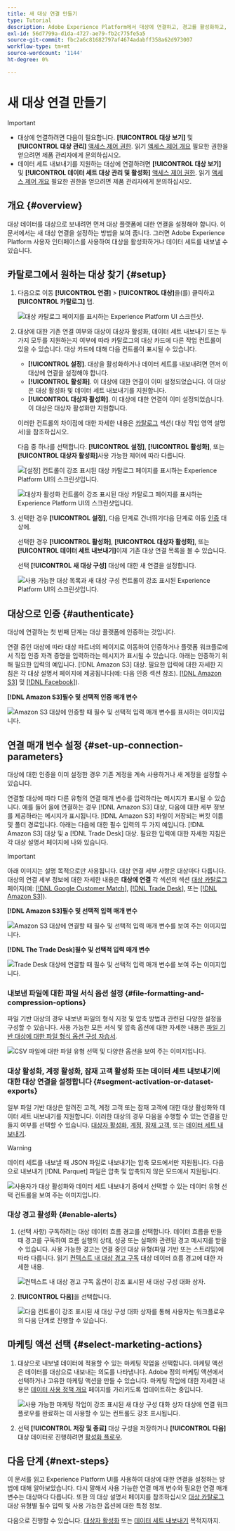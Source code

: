 ```yaml
---
title: 새 대상 연결 만들기
type: Tutorial
description: Adobe Experience Platform에서 대상에 연결하고, 경고를 활성화하고, 연결된 대상에 대한 마케팅 작업을 설정하는 방법을 알아봅니다.
exl-id: 56d7799a-d1da-4727-ae79-fb2c775fe5a5
source-git-commit: fbc2a6c81682797af4674adabff358a62d973007
workflow-type: tm+mt
source-wordcount: '1144'
ht-degree: 0%

---
```


# 새 대상 연결 만들기

>[!IMPORTANT]
> 
>* 대상에 연결하려면 다음이 필요합니다. **[!UICONTROL 대상 보기]** 및 **[!UICONTROL 대상 관리]** [액세스 제어 권한](/help/access-control/home.md#permissions). 읽기 [액세스 제어 개요](/help/access-control/ui/overview.md) 필요한 권한을 얻으려면 제품 관리자에게 문의하십시오.
>* 데이터 세트 내보내기를 지원하는 대상에 연결하려면 **[!UICONTROL 대상 보기]** 및 **[!UICONTROL 데이터 세트 대상 관리 및 활성화]** [액세스 제어 권한](/help/access-control/home.md#permissions). 읽기 [액세스 제어 개요](/help/access-control/ui/overview.md) 필요한 권한을 얻으려면 제품 관리자에게 문의하십시오.

## 개요 {#overview}

대상 데이터를 대상으로 보내려면 먼저 대상 플랫폼에 대한 연결을 설정해야 합니다. 이 문서에서는 새 대상 연결을 설정하는 방법을 보여 줍니다. 그러면 Adobe Experience Platform 사용자 인터페이스를 사용하여 대상을 활성화하거나 데이터 세트를 내보낼 수 있습니다.

## 카탈로그에서 원하는 대상 찾기 {#setup}

1. 다음으로 이동 **[!UICONTROL 연결]** > **[!UICONTROL 대상]**&#x200B;을(를) 클릭하고 **[!UICONTROL 카탈로그]** 탭.

   ![대상 카탈로그 페이지를 표시하는 Experience Platform UI 스크린샷.](../assets/ui/connect-destinations/catalog.png)

2. 대상에 대한 기존 연결 여부와 대상이 대상자 활성화, 데이터 세트 내보내기 또는 두 가지 모두를 지원하는지 여부에 따라 카탈로그의 대상 카드에 다른 작업 컨트롤이 있을 수 있습니다. 대상 카드에 대해 다음 컨트롤이 표시될 수 있습니다.

   * **[!UICONTROL 설정]**. 대상을 활성화하거나 데이터 세트를 내보내려면 먼저 이 대상에 연결을 설정해야 합니다.
   * **[!UICONTROL 활성화]**. 이 대상에 대한 연결이 이미 설정되었습니다. 이 대상은 대상 활성화 및 데이터 세트 내보내기를 지원합니다.
   * **[!UICONTROL 대상자 활성화]**. 이 대상에 대한 연결이 이미 설정되었습니다. 이 대상은 대상자 활성화만 지원합니다.

   이러한 컨트롤의 차이점에 대한 자세한 내용은 [카탈로그](../ui/destinations-workspace.md#catalog) 섹션( 대상 작업 영역 설명서)을 참조하십시오.

   다음 중 하나를 선택합니다. **[!UICONTROL 설정]**, **[!UICONTROL 활성화]**, 또는 **[!UICONTROL 대상자 활성화]**&#x200B;사용 가능한 제어에 따라 다릅니다.

   ![[설정] 컨트롤이 강조 표시된 대상 카탈로그 페이지를 표시하는 Experience Platform UI의 스크린샷입니다.](../assets/ui/connect-destinations/set-up.png)

   ![대상자 활성화 컨트롤이 강조 표시된 대상 카탈로그 페이지를 표시하는 Experience Platform UI의 스크린샷입니다.](../assets/ui/connect-destinations/activate-segments.png)

3. 선택한 경우 **[!UICONTROL 설정]**, 다음 단계로 건너뛰기다음 단계로 이동 [인증](#authenticate) 대상에.

   선택한 경우 **[!UICONTROL 활성화]**, **[!UICONTROL 대상자 활성화]**, 또는 **[!UICONTROL 데이터 세트 내보내기]**&#x200B;이제 기존 대상 연결 목록을 볼 수 있습니다.

   선택 **[!UICONTROL 새 대상 구성]** 대상에 대한 새 연결을 설정합니다.

   ![사용 가능한 대상 목록과 새 대상 구성 컨트롤이 강조 표시된 Experience Platform UI의 스크린샷입니다.](../assets/ui/connect-destinations/configure-new-destination.png)

## 대상으로 인증 {#authenticate}

대상에 연결하는 첫 번째 단계는 대상 플랫폼에 인증하는 것입니다.

연결 중인 대상에 따라 대상 파트너의 페이지로 이동하여 인증하거나 플랫폼 워크플로에서 직접 인증 자격 증명을 입력하라는 메시지가 표시될 수 있습니다. 아래는 인증하기 위해 필요한 입력의 예입니다. [!DNL Amazon S3] 대상. 필요한 입력에 대한 자세한 지침은 각 대상 설명서 페이지에 제공됩니다(예: 다음 인증 섹션 참조). [[!DNL Amazon S3]](/help/destinations/catalog/cloud-storage/amazon-s3.md#authenticate) 및 [[!DNL Facebook]](/help/destinations/catalog/social/facebook.md#authenticate)).

**[!DNL Amazon S3]필수 및 선택적 인증 매개 변수**

![Amazon S3 대상에 인증할 때 필수 및 선택적 입력 매개 변수를 표시하는 이미지입니다.](../assets/ui/connect-destinations/authenticate-amazon-s3-example.png)

## 연결 매개 변수 설정 {#set-up-connection-parameters}

대상에 대한 인증을 이미 설정한 경우 기존 계정을 계속 사용하거나 새 계정을 설정할 수 있습니다.

연결할 대상에 따라 다른 유형의 연결 매개 변수를 입력하라는 메시지가 표시될 수 있습니다. 예를 들어 을에 연결하는 경우 [!DNL Amazon S3] 대상, 다음에 대한 세부 정보를 제공하라는 메시지가 표시됩니다. [!DNL Amazon S3] 파일이 저장되는 버킷 이름 및 폴더 경로입니다. 아래는 다음에 대한 필수 입력의 두 가지 예입니다. [!DNL Amazon S3] 대상 및 a [!DNL Trade Desk] 대상. 필요한 입력에 대한 자세한 지침은 각 대상 설명서 페이지에 나와 있습니다.

>[!IMPORTANT]
>
>아래 이미지는 설명 목적으로만 사용됩니다. 대상 연결 세부 사항은 대상마다 다릅니다. 대상의 연결 세부 정보에 대한 자세한 내용은 **대상에 연결** 각 섹션의 섹션 [대상 카탈로그](../catalog/overview.md) 페이지(예: [[!DNL Google Customer Match]](../catalog/advertising/google-customer-match.md#connect), [[!DNL Trade Desk]](/help/destinations/catalog/advertising/tradedesk.md#connect), 또는 [[!DNL Amazon S3]](/help/destinations/catalog/cloud-storage/amazon-s3.md#destination-details)).

**[!DNL Amazon S3]필수 및 선택적 입력 매개 변수**

![Amazon S3 대상에 연결할 때 필수 및 선택적 입력 매개 변수를 보여 주는 이미지입니다.](../assets/ui/connect-destinations/connect-destination-amazons3-example.png)

**[!DNL The Trade Desk]필수 및 선택적 입력 매개 변수**

![Trade Desk 대상에 연결할 때 필수 및 선택적 입력 매개 변수를 보여 주는 이미지입니다.](../assets/ui/connect-destinations/connect-destination-trade-desk-example.png)

### 내보낸 파일에 대한 파일 서식 옵션 설정 {#file-formatting-and-compression-options}

파일 기반 대상의 경우 내보낸 파일의 형식 지정 및 압축 방법과 관련된 다양한 설정을 구성할 수 있습니다. 사용 가능한 모든 서식 및 압축 옵션에 대한 자세한 내용은 [파일 기반 대상에 대한 파일 형식 옵션 구성 자습서](/help/destinations/ui/batch-destinations-file-formatting-options.md).

![CSV 파일에 대한 파일 유형 선택 및 다양한 옵션을 보여 주는 이미지입니다.](/help/destinations/assets/ui/connect-destinations/file-formatting-options.png)

### 대상 활성화, 계정 활성화, 잠재 고객 활성화 또는 데이터 세트 내보내기에 대한 대상 연결을 설정합니다 {#segment-activation-or-dataset-exports}

일부 파일 기반 대상은 알려진 고객, 계정 고객 또는 잠재 고객에 대한 대상 활성화와 데이터 세트 내보내기를 지원합니다. 이러한 대상의 경우 다음을 수행할 수 있는 연결을 만들지 여부를 선택할 수 있습니다. [대상자 활성화](/help/destinations/ui/activate-batch-profile-destinations.md), [계정](/help/destinations/ui/activate-account-audiences.md), [잠재 고객](/help/destinations/ui/activate-prospect-audiences.md), 또는 [데이터 세트 내보내기](/help/destinations/ui/export-datasets.md).

>[!WARNING]
>
>데이터 세트를 내보낼 때 JSON 파일로 내보내기는 압축 모드에서만 지원됩니다. 다음으로 내보내기 [!DNL Parquet] 파일은 압축 및 압축되지 않은 모드에서 지원됩니다.

![사용자가 대상 활성화와 데이터 세트 내보내기 중에서 선택할 수 있는 데이터 유형 선택 컨트롤을 보여 주는 이미지입니다.](/help/destinations/assets/ui/connect-destinations/data-type-selection.png)

### 대상 경고 활성화 {#enable-alerts}

1. (선택 사항) 구독하려는 대상 데이터 흐름 경고를 선택합니다. 데이터 흐름을 만들 때 경고를 구독하여 흐름 실행의 상태, 성공 또는 실패와 관련된 경고 메시지를 받을 수 있습니다. 사용 가능한 경고는 연결 중인 대상 유형(파일 기반 또는 스트리밍)에 따라 다릅니다. 읽기 [컨텍스트 내 대상 경고 구독](alerts.md) 대상 데이터 흐름 경고에 대한 자세한 내용.

   ![컨텍스트 내 대상 경고 구독 옵션이 강조 표시된 새 대상 구성 대화 상자.](../assets/ui/connect-destinations/subscribe-to-alerts.png)

2. **[!UICONTROL 다음]**&#x200B;을 선택합니다.

   ![다음 컨트롤이 강조 표시된 새 대상 구성 대화 상자를 통해 사용자는 워크플로우의 다음 단계로 진행할 수 있습니다.](../assets/ui/connect-destinations/next.png)

## 마케팅 액션 선택 {#select-marketing-actions}

1. 대상으로 내보낼 데이터에 적용할 수 있는 마케팅 작업을 선택합니다. 마케팅 액션은 데이터를 대상으로 내보내는 의도를 나타냅니다. Adobe 정의 마케팅 액션에서 선택하거나 고유한 마케팅 액션을 만들 수 있습니다. 마케팅 작업에 대한 자세한 내용은 [데이터 사용 정책 개요](../../data-governance/policies/overview.md) 페이지를 가리키도록 업데이트하는 중입니다.

   ![사용 가능한 마케팅 작업이 강조 표시된 새 대상 구성 대화 상자 대상에 연결 워크플로우를 완료하는 데 사용할 수 있는 컨트롤도 강조 표시됩니다.](../assets/ui/connect-destinations/governance.png)

2. 선택 **[!UICONTROL 저장 및 종료]** 대상 구성을 저장하거나 **[!UICONTROL 다음]** 대상 데이터로 진행하려면 [활성화 플로우](activation-overview.md).

## 다음 단계 {#next-steps}

이 문서를 읽고 Experience Platform UI를 사용하여 대상에 대한 연결을 설정하는 방법에 대해 알아보았습니다. 다시 말해서 사용 가능한 연결 매개 변수와 필요한 연결 매개 변수는 대상마다 다릅니다. 또한 의 대상 설명서 페이지를 참조하십시오 [대상 카탈로그](/help/destinations/catalog/overview.md) 대상 유형별 필수 입력 및 사용 가능한 옵션에 대한 특정 정보.

다음으로 진행할 수 있습니다. [대상자 활성화](/help/destinations/ui/activation-overview.md) 또는 [데이터 세트 내보내기](/help/destinations/ui/export-datasets.md) 목적지까지.
